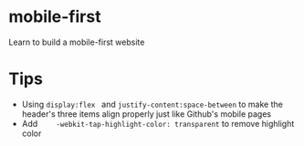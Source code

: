 # mobile-first
Learn to build a mobile-first website

# Tips
- Using ```display:flex ``` and ```justify-content:space-between``` to make the header's three items align properly just like Github's mobile pages
- Add ```    -webkit-tap-highlight-color: transparent``` to remove highlight color
